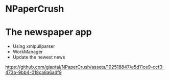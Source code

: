 # NPaperCrush
<h1>The newspaper app</h1>
<ul>
  <li>Using xmlpullparser</li>
  <li>WorkManager</li>
  <li>Update the newest news</li>
</ul>

https://github.com/giaptai/NPaperCrush/assets/102518847/e5d11ce9-ccf3-473b-9bb4-018ca8a6adf9


